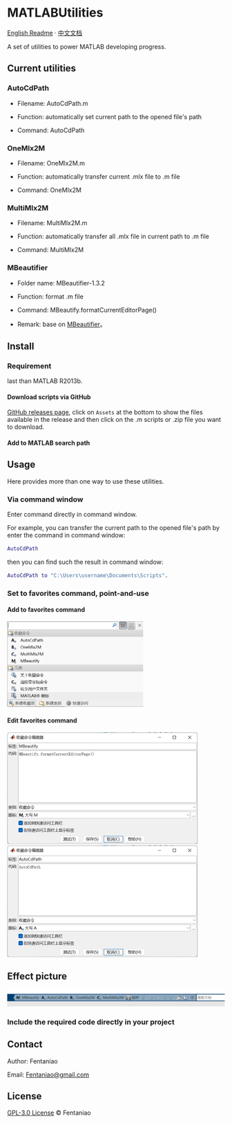 # MATLABUtilities

[English Readme](https://github.com/Fentaniao/MATLABUtilities/blob/main/README.md) · [中文文档](https://github.com/Fentaniao/MATLABUtilities/blob/main/README_zh.md)

A set of utilities to power MATLAB developing progress.

## Current utilities

### AutoCdPath

- Filename: AutoCdPath.m

- Function: automatically set current path to the opened file's path

- Command: AutoCdPath


### OneMlx2M

- Filename: OneMlx2M.m

- Function: automatically transfer current .mlx file to .m file

- Command: OneMlx2M


### MultiMlx2M

- Filename: MultiMlx2M.m

- Function: automatically transfer all .mlx file in current path to .m file

- Command: MultiMlx2M

### MBeautifier

- Folder name: MBeautifier-1.3.2

- Function: format .m file

- Command: MBeautify.formatCurrentEditorPage()

- Remark: base on [MBeautifier](https://github.com/davidvarga/MBeautifier)。

## Install

### Requirement

last than MATLAB R2013b.

#### Download scripts via GitHub

[GitHub releases page](https://github.com/Fentaniao/MATLABUtilities/releases), click on `Assets` at the bottom to show the files available in the release and then click on the .m scripts or .zip file you want to download.

#### Add to MATLAB search path

## Usage

Here provides more than one way to use these utilities.

### Via command window

Enter command directly in command window.

For example, you can transfer the current path to the opened file's path by enter the command in command window:

```matlab
AutoCdPath
```

then you can find such the result in command window:

```matlab
AutoCdPath to "C:\Users\username\Documents\Scripts".
```

### Set to favorites command, point-and-use

#### Add to favorites command

<img src="README.assets/image-20210921110048305.png" alt="image-20210921110048305" style="zoom: 50%;" />

#### Edit favorites command

<img src="README.assets/image-20210921110103753.png" alt="image-20210921110103753" style="zoom:50%;" />

<img src="README.assets/image-20210921110115227.png" alt="image-20210921110115227" style="zoom:50%;" />

## Effect picture

<img src="README.assets/image-20210921110140550.png" alt="image-20210921110140550"  /> 

### Include the required code directly in your project

## Contact

Author: Fentaniao

Email: [Fentaniao@gmail.com](mailto:Fentaniao@gmail.com)

## License

[GPL-3.0 License](https://github.com/Fentaniao/MATLABUtilities/blob/main/LICENSE) © Fentaniao
